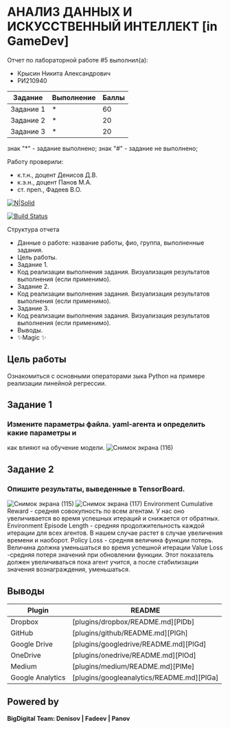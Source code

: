 # АНАЛИЗ ДАННЫХ И ИСКУССТВЕННЫЙ ИНТЕЛЛЕКТ [in GameDev]
Отчет по лабораторной работе #5 выполнил(а):
- Крысин Никита Александрович
- РИ210940

| Задание | Выполнение | Баллы |
| ------ | ------ | ------ |
| Задание 1 | * | 60 |
| Задание 2 | * | 20 |
| Задание 3 | * | 20 |

знак "*" - задание выполнено; знак "#" - задание не выполнено;

Работу проверили:
- к.т.н., доцент Денисов Д.В.
- к.э.н., доцент Панов М.А.
- ст. преп., Фадеев В.О.

[![N|Solid](https://cldup.com/dTxpPi9lDf.thumb.png)](https://nodesource.com/products/nsolid)

[![Build Status](https://travis-ci.org/joemccann/dillinger.svg?branch=master)](https://travis-ci.org/joemccann/dillinger)

Структура отчета

- Данные о работе: название работы, фио, группа, выполненные задания.
- Цель работы.
- Задание 1.
- Код реализации выполнения задания. Визуализация результатов выполнения (если применимо).
- Задание 2.
- Код реализации выполнения задания. Визуализация результатов выполнения (если применимо).
- Задание 3.
- Код реализации выполнения задания. Визуализация результатов выполнения (если применимо).
- Выводы.
- ✨Magic ✨

## Цель работы
Ознакомиться с основными операторами зыка Python на примере реализации линейной регрессии.

## Задание 1
### Измените параметры файла. yaml-агента и определить какие параметры и
как влияют на обучение модели.
![Снимок экрана (116)](https://user-images.githubusercontent.com/114180894/204645166-5a70c1b8-b23c-41da-9c58-39977c1c5058.png)

## Задание 2
### Опишите результаты, выведенные в TensorBoard.
![Снимок экрана (115)](https://user-images.githubusercontent.com/114180894/204645367-1689e301-dc30-40bf-8073-ecce3f2ef8da.png)
![Снимок экрана (117)](https://user-images.githubusercontent.com/114180894/204645346-28a7fcca-2916-46b2-a39b-39c8cc66ca03.png)
Environment Cumulative Reward - средняя совокупность по всем агентам. У нас оно увеличивается во время успешных итераций и снижается от обратных.
Environment Episode Length - средняя продолжительность каждой итерации для всех агентов. В нашем случае растет в случае увеличения времени и наоборот.
Policy Loss - средняя величина функции потерь. Величина должна уменьшаться во время успешной итерации 
Value Loss  -средняя потеря значений при обновлении функции. Этот показатель должен увеличиваться пока агент учится, а после стабилизации значения вознаграждения, уменьшаться.
## Выводы


| Plugin | README |
| ------ | ------ |
| Dropbox | [plugins/dropbox/README.md][PlDb] |
| GitHub | [plugins/github/README.md][PlGh] |
| Google Drive | [plugins/googledrive/README.md][PlGd] |
| OneDrive | [plugins/onedrive/README.md][PlOd] |
| Medium | [plugins/medium/README.md][PlMe] |
| Google Analytics | [plugins/googleanalytics/README.md][PlGa] |

## Powered by

**BigDigital Team: Denisov | Fadeev | Panov**
